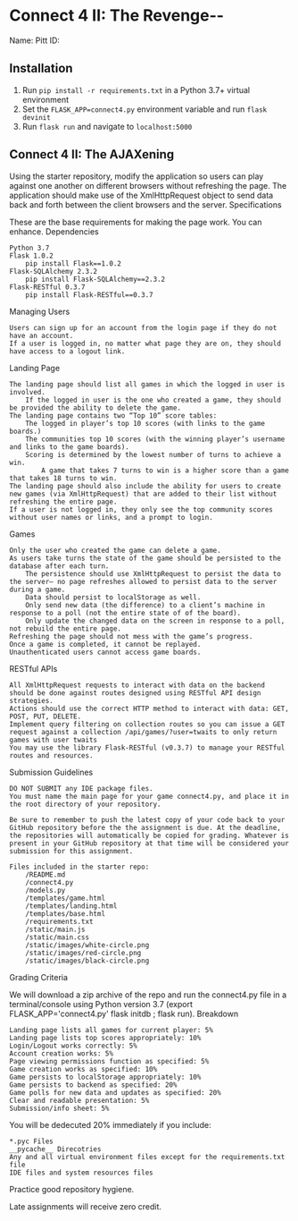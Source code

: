# Connect 4 II: The Revenge-- <Replace with your name>

Name: <Full Name>
Pitt ID: <ID>

## Installation

1. Run `pip install -r requirements.txt` in a Python 3.7+ virtual environment
2. Set the `FLASK_APP=connect4.py` environment variable and run `flask devinit`
3. Run `flask run` and navigate to `localhost:5000`


## Connect 4 II: The AJAXening

Using the starter repository, modify the application so users can play against one another on different browsers without refreshing the page. The application should make use of the XmlHttpRequest object to send data back and forth between the client browsers and the server.
Specifications

These are the base requirements for making the page work. You can enhance.
Dependencies

    Python 3.7
    Flask 1.0.2
        pip install Flask==1.0.2
    Flask-SQLAlchemy 2.3.2
        pip install Flask-SQLAlchemy==2.3.2
    Flask-RESTful 0.3.7
        pip install Flask-RESTful==0.3.7

Managing Users

    Users can sign up for an account from the login page if they do not have an account.
    If a user is logged in, no matter what page they are on, they should have access to a logout link.

Landing Page

    The landing page should list all games in which the logged in user is involved.
        If the logged in user is the one who created a game, they should be provided the ability to delete the game.
    The landing page contains two “Top 10” score tables:
        The logged in player’s top 10 scores (with links to the game boards.)
        The communities top 10 scores (with the winning player’s username and links to the game boards).
        Scoring is determined by the lowest number of turns to achieve a win.
            A game that takes 7 turns to win is a higher score than a game that takes 18 turns to win.
    The landing page should also include the ability for users to create new games (via XmlHttpRequest) that are added to their list without refreshing the entire page.
    If a user is not logged in, they only see the top community scores without user names or links, and a prompt to login.

Games

    Only the user who created the game can delete a game.
    As users take turns the state of the game should be persisted to the database after each turn.
        The persistence should use XmlHttpRequest to persist the data to the server– no page refreshes allowed to persist data to the server during a game.
        Data should persist to localStorage as well.
        Only send new data (the difference) to a client’s machine in response to a poll (not the entire state of of the board).
        Only update the changed data on the screen in response to a poll, not rebuild the entire page.
    Refreshing the page should not mess with the game’s progress.
    Once a game is completed, it cannot be replayed.
    Unauthenticated users cannot access game boards.

RESTful APIs

    All XmlHttpRequest requests to interact with data on the backend should be done against routes designed using RESTful API design strategies.
    Actions should use the correct HTTP method to interact with data: GET, POST, PUT, DELETE.
    Implement query filtering on collection routes so you can issue a GET request against a collection /api/games/?user=twaits to only return games with user twaits
    You may use the library Flask-RESTful (v0.3.7) to manage your RESTful routes and resources.

Submission Guidelines

    DO NOT SUBMIT any IDE package files.
    You must name the main page for your game connect4.py, and place it in the root directory of your repository.

    Be sure to remember to push the latest copy of your code back to your GitHub repository before the the assignment is due. At the deadline, the repositories will automatically be copied for grading. Whatever is present in your GitHub repository at that time will be considered your submission for this assignment.

    Files included in the starter repo:
        /README.md
        /connect4.py
        /models.py
        /templates/game.html
        /templates/landing.html
        /templates/base.html
        /requirements.txt
        /static/main.js
        /static/main.css
        /static/images/white-circle.png
        /static/images/red-circle.png
        /static/images/black-circle.png

Grading Criteria

We will download a zip archive of the repo and run the connect4.py file in a terminal/console using Python version 3.7 (export FLASK_APP='connect4.py' flask initdb ; flask run).
Breakdown

    Landing page lists all games for current player: 5%
    Landing page lists top scores appropriately: 10%
    Login/Logout works correctly: 5%
    Account creation works: 5%
    Page viewing permissions function as specified: 5%
    Game creation works as specified: 10%
    Game persists to localStorage appropriately: 10%
    Game persists to backend as specified: 20%
    Game polls for new data and updates as specified: 20%
    Clear and readable presentation: 5%
    Submission/info sheet: 5%

You will be dedecuted 20% immediately if you include:

    *.pyc Files
    __pycache__ Direcotries
    Any and all virtual environment files except for the requirements.txt file
    IDE files and system resources files

Practice good repository hygiene.

Late assignments will receive zero credit.


